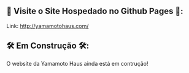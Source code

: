 ## 🎇 Visite o Site Hospedado no Github Pages 🎇:

Link: http://yamamotohaus.com/

## 🛠 Em Construção 🛠: 

O website da Yamamoto Haus ainda está em contrução!
